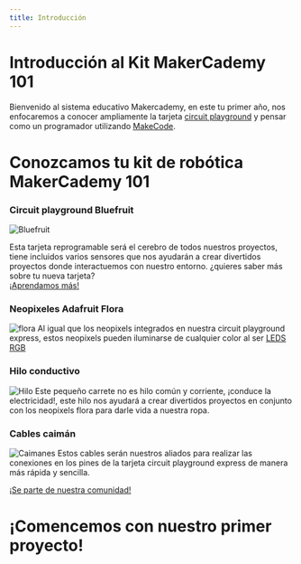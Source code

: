 ```yaml
---
title: Introducción
---
```


# Introducción al Kit MakerCademy 101
Bienvenido al sistema educativo Makercademy, en este tu primer año, nos enfocaremos a conocer ampliamente la tarjeta [circuit playground](http://learn.makercademy.com/modules/referencias/cpx/) y pensar como un programador utilizando [MakeCode](http://learn.makercademy.com/modules/referencias/Makecode/).
# Conozcamos tu kit de robótica MakerCademy 101

### Circuit playground Bluefruit
![Bluefruit]({{site.baseurl}}/img/bluefruit.gif)

Esta tarjeta reprogramable será el cerebro de todos nuestros proyectos, tiene incluidos varios sensores que nos ayudarán a crear divertidos proyectos donde interactuemos con nuestro entorno.
¿quieres saber más sobre tu nueva tarjeta? <br>
<a class="btn btn-primary" target="_blank" href="http://learn.makercademy.com/modules/referencias/acp/"> ¡Aprendamos más!</a>
### Neopixeles Adafruit Flora
![flora]({{site.baseurl}}/img/flora.jpg)
Al igual que los neopixels integrados en nuestra circuit playground express, estos neopixels pueden iluminarse de cualquier color al ser [LEDS RGB](https://www.youtube.com/watch?v=yUPLoJvvw5U&t=23s)

### Hilo conductivo
![Hilo]({{site.baseurl}}/img/hilo.jpg)
Este pequeño carrete no es hilo común y corriente, ¡conduce la electricidad!, este hilo nos ayudará a crear divertidos proyectos en conjunto con los neopixels flora para darle vida a nuestra ropa.
### Cables caimán
![Caimanes]({{site.baseurl}}/img/caiman.jpg)
Estos cables serán nuestros aliados para realizar las conexiones en los pines de la tarjeta circuit playground express de manera más rápida y sencilla.

<a class="btn btn-primary" target="_blank" href="http://www.makermex.com/forum/makercademy-124"> ¡Se parte de nuestra comunidad!</a>
# ¡Comencemos con nuestro primer proyecto!



